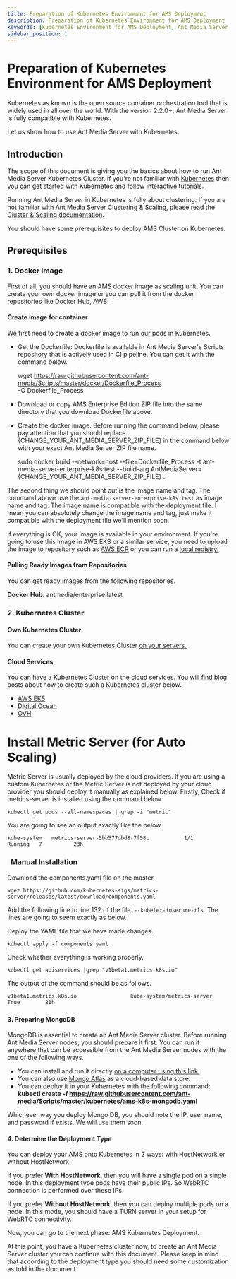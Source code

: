 ```yaml
---
title: Preparation of Kubernetes Environment for AMS Deployment 
description: Preparation of Kubernetes Environment for AMS Deployment
keywords: [Kubernetes Environment for AMS Deployment, Ant Media Server Deployment, Ant Media Server Documentation, Ant Media Server Tutorials]
sidebar_position: 1
---
```


# Preparation of Kubernetes Environment for AMS Deployment

Kubernetes as known is the open source container orchestration tool that is widely used in all over the world. With the version 2.2.0+, Ant Media Server is fully compatible with Kubernetes. 

Let us show how to use Ant Media Server with Kubernetes.

Introduction
------------

The scope of this document is giving you the basics about how to run Ant Media Server Kubernetes Cluster. If you're not familiar with [Kubernetes](https://kubernetes.io/docs/home/) then you can get started with Kubernetes and follow [interactive tutorials.](https://kubernetes.io/docs/tutorials/kubernetes-basics/create-cluster/cluster-intro/)

Running Ant Media Server in Kubernetes is fully about clustering. If you are not familiar with Ant Media Server Clustering & Scaling, please read the [Cluster & Scaling documentation](/v1/docs/clustering-and-scaling-ant-media-server).

You should have some prerequisites to deploy AMS Cluster on Kubernetes.

Prerequisites
-------------

### 1\. Docker Image

First of all, you should have an AMS docker image as scaling unit. You can create your own docker image or you can pull it from the docker repositories like Docker Hub, AWS.

#### Create image for container

We first need to create a docker image to run our pods in Kubernetes.

*   Get the Dockerfile: Dockerfile is available in Ant Media Server's Scripts repository that is actively used in CI pipeline. You can get it with the command below.

    wget https://raw.githubusercontent.com/ant-media/Scripts/master/docker/Dockerfile_Process \
    -O Dockerfile_Process
    

  

*   Download or copy AMS Enterprise Edition ZIP file into the same directory that you download Dockerfile above.
*   Create the docker image. Before running the command below, please pay attention that you should replace {CHANGE\_YOUR\_ANT\_MEDIA\_SERVER\_ZIP\_FILE} in the command below with your exact Ant Media Server ZIP file name.

    sudo docker build --network=host --file=Dockerfile_Process -t ant-media-server-enterprise-k8s:test --build-arg AntMediaServer={CHANGE_YOUR_ANT_MEDIA_SERVER_ZIP_FILE} .

The second thing we should point out is the image name and tag. The command above use the ```ant-media-server-enterprise-k8s:test``` as image name and tag. The image name is compatible with the deployment file. I mean you can absolutely change the image name and tag, just make it compatible with the deployment file we'll mention soon.

If everything is OK, your image is available in your environment. If you're going to use this image in AWS EKS or a similar service, you need to upload the image to repository such as [AWS ECR](https://aws.amazon.com/ecr/) or you can run a [local registry.](https://docs.docker.com/registry/deploying/#run-a-local-registry)

#### Pulling Ready Images from Repositories

You can get ready images from the following repositories.

**Docker Hub**: antmedia/enterprise:latest

### 2\. Kubernetes Cluster

#### Own Kubernetes Cluster

You can create your own Kubernetes Cluster [on your servers.](https://antmedia.io/scale-ant-media-server-with-kubernetes/)

#### Cloud Services

You can have a Kubernetes Cluster on the cloud services. You will find blog posts about how to create such a Kubernetes cluster below.

* [AWS EKS](/guides/clustering-and-scaling/aws/installing-ams-on-aws-eks/)
* [Digital Ocean](https://antmedia.io/how-to-create-kubernetes-cluster-on-digital-ocean/) 
* [OVH](https://antmedia.io/auto-scaling-streaming-server-with-kubernetes/)

  

Install Metric Server (for Auto Scaling)
========================================

Metric Server is usually deployed by the cloud providers. If you are using a custom Kubernetes or the Metric Server is not deployed by your cloud provider you should deploy it manually as explained below. Firstly, Check if metrics-server is installed using the command below.  
  

    kubectl get pods --all-namespaces | grep -i "metric"

You are going to see an output exactly like the below.  
  

    kube-system   metrics-server-5bb577dbd8-7f58c           1/1     Running   7          23h

  

###   [](https://github.com/ant-media/Ant-Media-Server/wiki/Kubernetes-Autoscaling#manual-installation)Manual Installation

Download the components.yaml file on the master.

    wget https://github.com/kubernetes-sigs/metrics-server/releases/latest/download/components.yaml

Add the following line to line 132 of the file. ```--kubelet-insecure-tls```. The lines are going to seem exactly as below.

  

Deploy the YAML file that we have made changes.  
  

    kubectl apply -f components.yaml

  

Check whether everything is working properly.  
  

    kubectl get apiservices |grep "v1beta1.metrics.k8s.io"

  

The output of the command should be as follows.  
  

    v1beta1.metrics.k8s.io                 kube-system/metrics-server   True        21h

### [](https://github.com/ant-media/Ant-Media-Server/wiki/Kubernetes-Autoscaling#create-horizontal-pod-autoscaling)

#### 3\. Preparing MongoDB

MongoDB is essential to create an Ant Media Server cluster. Before running Ant Media Server nodes, you should prepare it first. You can run it anywhere that can be accessible from the Ant Media Server nodes with the one of the following ways.

*   You can install and run it directly [on a computer using this link.](https://github.com/ant-media/Ant-Media-Server/wiki/Scaling-and-Load-Balancing#1-installing-databasemongodb)
*   You can also use [Mongo Atlas](https://www.mongodb.com/cloud/atlas) as a cloud-based data store.
*   You can deploy it in your Kubernetes with the following command: **kubectl create -f https://raw.githubusercontent.com/ant-media/Scripts/master/kubernetes/ams-k8s-mongodb.yaml**

Whichever way you deploy Mongo DB, you should note the IP, user name, and password if exists. We will use them soon.

#### 4\. Determine the Deployment Type

You can deploy your AMS onto Kubernetes in 2 ways: with HostNetwork or without HostNetwork.

If you prefer **With HostNetwork**, then you will have a single pod on a single node. In this deployment type pods have their public IPs. So WebRTC connection is performed over these IPs.

If you prefer **Without HostNetwork**, then you can deploy multiple pods on a node. In this mode, you should have a TURN server in your setup for WebRTC connectivity.

Now, you can go to the next phase: AMS Kubernetes Deployment.  
  
At this point, you have a Kubernetes cluster now, to create an Ant Media Server cluster you can continue with this document. Please keep in mind that according to the deployment type you should need some customization as told in the document.
